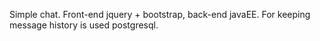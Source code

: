 Simple chat. Front-end jquery + bootstrap, back-end javaEE. For keeping message history is used postgresql.
